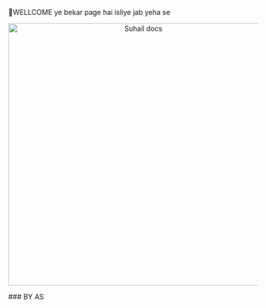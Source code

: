 🫠WELLCOME ye bekar page hai isliye jab yeha se









<p align="center">
  <a href="https://wa.me/917002015750?text=%D0%BF%D1%80%D0%B8%D0%B2%D0%B5%D1%82%F0%9F%92%8C%3C3">
    <img alt="Suhail docs" height="530" src="https://telegra.ph/file/c3e4acf5c7931f9dd426d.jpg">
  </a>
</p>
### BY AS
